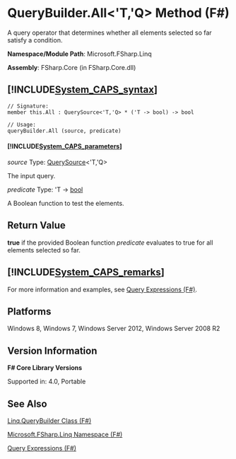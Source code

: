 # QueryBuilder.All<'T,'Q> Method (F#)

A query operator that determines whether all elements selected so far satisfy a condition.

**Namespace/Module Path**: Microsoft.FSharp.Linq

**Assembly**: FSharp.Core (in FSharp.Core.dll)


## [!INCLUDE[System_CAPS_syntax](//System/Token/System_CAPS_syntax_md.md)]

```
// Signature:
member this.All : QuerySource<'T,'Q> * ('T -> bool) -> bool

// Usage:
queryBuilder.All (source, predicate)
```

#### [!INCLUDE[System_CAPS_parameters](//System/Token/System_CAPS_parameters_md.md)]
*source*
Type: [QuerySource](http://msdn.microsoft.com/en-us/library/873589c1-c5dc-47d9-8abf-fee7258dfb00)&lt;'T,'Q&gt;


The input query.


*predicate*
Type: 'T -&gt; [bool](http://msdn.microsoft.com/en-us/library/89c0cf9c-49ce-4207-a3be-555851a67dd5)


A Boolean function to test the elements.




## Return Value
**true** if the provided Boolean function *predicate* evaluates to true for all elements selected so far.


## [!INCLUDE[System_CAPS_remarks](//System/Token/System_CAPS_remarks_md.md)]
For more information and examples, see [Query Expressions (F#)](http://msdn.microsoft.com/en-us/library/ff72235c-3ad8-4215-8679-2754484823db).


## Platforms
Windows 8, Windows 7, Windows Server 2012, Windows Server 2008 R2


## Version Information
**F# Core Library Versions**

Supported in: 4.0, Portable




## See Also
[Linq.QueryBuilder Class &#40;F&#35;&#41;](Linq.QueryBuilder+Class+28%F%2329%.md)

[Microsoft.FSharp.Linq Namespace &#40;F&#35;&#41;](Microsoft.FSharp.Linq+Namespace+28%F%2329%.md)

[Query Expressions (F#)](http://msdn.microsoft.com/en-us/library/ff72235c-3ad8-4215-8679-2754484823db)

